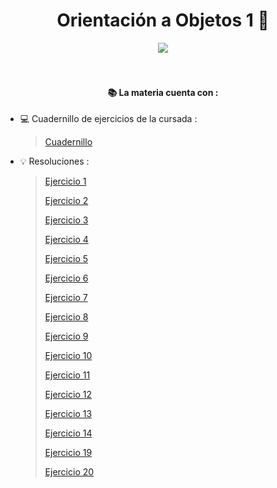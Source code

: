 <h1 align="center"> Orientación a Objetos 1 👥 </h1>

<div align="center">
    <img align="center" src="https://media0.giphy.com/media/v1.Y2lkPTc5MGI3NjExZTJreTdlZjFid2dwdmw5dmVhYTJjaGdwenVkdmlodjIzaHB2MzR6YiZlcD12MV9pbnRlcm5hbF9naWZfYnlfaWQmY3Q9Zw/quorooHXGfMVZ3ia6S/giphy.webp" />
</div>
<br>
<br>
<h4 align="center">📚 La materia cuenta con  : </h4>

- 💻 Cuadernillo de ejercicios de la cursada : 
   > [Cuadernillo](/Cuadernillo%20de%20actividades%202024%20-%20PUBLICO.pdf)

- 💡 Resoluciones :
   > [Ejercicio 1](/ejercicio1)
   >
   > [Ejercicio 2](/ejercicioDemo)
   > 
   > [Ejercicio 3](/ejercicio3-presupuestos)
   >
   > [Ejercicio 4](/ejercicio4-BalanzaMejorada)
   >
   > [Ejercicio 5](/ejercicio5-figurasycuerpos)
   > 
   > [Ejercicio 6](/ejercicio6-GenealogiaSalvaje)
   >
   > [Ejercicio 7](/ejercicio7-RedDeAlumbrado)
   >
   > [Ejercicio 8](/ejercicio8-LookupEmpleados)
   > 
   > [Ejercicio 9](/ejercicio9-CuentaConGanchos)
   >
   > [Ejercicio 10](/ejercicio10-JobScheduler)
   >
   > [Ejercicio 11](/ejercicio11-ElInversor)
   > 
   > [Ejercicio 12](/ejercicio12-VolumenYSuperficieDeSolidos)
   >
   > [Ejercicio 13](/ejercicio13-ClienteDeCorreo)
   >
   > [Ejercicio 14](/ejercicio14-IntervaloDeTiempo)
   >  
   > [Ejercicio 19](/Ejercicio19-ServiciosDeEnviosDePaquetes)
   >
   > [Ejercicio 20](/Ejercicio20-LiquidacionDeHaberes)
